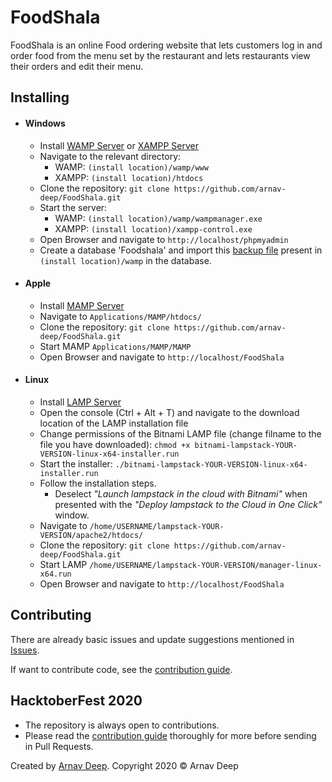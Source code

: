 # FoodShala

FoodShala is an online Food ordering website that lets customers log in and order food from the menu set by the restaurant and lets restaurants view their orders and edit their menu.

## Installing

- #### Windows
  - Install [WAMP Server](http://www.wampserver.com/en/) or [XAMPP Server](https://www.apachefriends.org/download.html)
  - Navigate to the relevant  directory: 
    - WAMP:   `(install location)/wamp/www`
    - XAMPP:  `(install location)/htdocs`
  - Clone the repository: `git clone https://github.com/arnav-deep/FoodShala.git`
  - Start the server:
    - WAMP:   `(install location)/wamp/wampmanager.exe`
    - XAMPP:  `(install location)/xampp-control.exe`
  - Open Browser and navigate to `http://localhost/phpmyadmin`
  - Create a database 'Foodshala' and import this [backup file]() present in `(install location)/wamp` in the database.

- #### Apple
  - Install [MAMP Server](https://www.mamp.info/en/downloads/)
  - Navigate to `Applications/MAMP/htdocs/`
  - Clone the repository: `git clone https://github.com/arnav-deep/FoodShala.git`
  - Start MAMP `Applications/MAMP/MAMP`
  - Open Browser and navigate to `http://localhost/FoodShala`

- #### Linux
  - Install [LAMP Server](https://bitnami.com/stack/lamp/installer)
  - Open the console (Ctrl + Alt + T) and navigate to the download location of the LAMP installation file
  - Change permissions of the Bitnami LAMP file (change filname to the file you have downloaded):
    `chmod +x bitnami-lampstack-YOUR-VERSION-linux-x64-installer.run`
  - Start the installer:
    `./bitnami-lampstack-YOUR-VERSION-linux-x64-installer.run`
  - Follow the installation steps.
    - Deselect *"Launch lampstack in the cloud with Bitnami"* when presented with the  *"Deploy lampstack to the Cloud in One Click"* window.
  - Navigate to `/home/USERNAME/lampstack-YOUR-VERSION/apache2/htdocs/`
  - Clone the repository: `git clone https://github.com/arnav-deep/FoodShala.git`
  - Start LAMP `/home/USERNAME/lampstack-YOUR-VERSION/manager-linux-x64.run`
  - Open Browser and navigate to `http://localhost/FoodShala`

## Contributing

There are already basic issues and update suggestions mentioned in [Issues](https://github.com/arnav-deep/FoodShala/issues).

If want to contribute code, see the [contribution guide](https://github.com/arnav-deep/FoodShala/blob/master/CONTRIBUTING.md).

## HacktoberFest 2020

- The repository is always open to contributions.
- Please read the [contribution guide](https://github.com/arnav-deep/FoodShala/blob/master/CONTRIBUTING.md) thoroughly for more before sending in Pull Requests.

Created by [Arnav Deep](https://github.com/arnav-deep/).
Copyright 2020 © Arnav Deep
